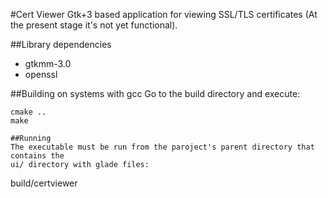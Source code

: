 #Cert Viewer
Gtk+3 based application for viewing SSL/TLS certificates (At the present stage it's not yet functional).

##Library dependencies
- gtkmm-3.0
- openssl

##Building on systems with gcc
Go to the build directory and execute:
```
cmake ..
make

##Running
The executable must be run from the paroject's parent directory that contains the
ui/ directory with glade files:
```
build/certviewer

